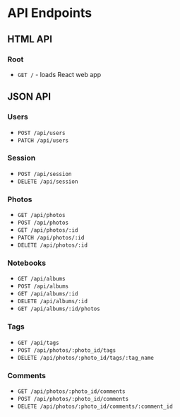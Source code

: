 # API Endpoints

## HTML API

### Root

- `GET /` - loads React web app

## JSON API

### Users

- `POST /api/users`
- `PATCH /api/users`

### Session

- `POST /api/session`
- `DELETE /api/session`

### Photos

- `GET /api/photos`
- `POST /api/photos`
- `GET /api/photos/:id`
- `PATCH /api/photos/:id`
- `DELETE /api/photos/:id`

### Notebooks

- `GET /api/albums`
- `POST /api/albums`
- `GET /api/albums/:id`
- `DELETE /api/albums/:id`
- `GET /api/albums/:id/photos`

### Tags

- `GET /api/tags`
- `POST /api/photos/:photo_id/tags`
- `DELETE /api/photos/:photo_id/tags/:tag_name`

### Comments

- `GET /api/photos/:photo_id/comments`
- `POST /api/photos/:photo_id/comments`
- `DELETE /api/photos/:photo_id/comments/:comment_id`
